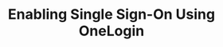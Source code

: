 ---
# -------------------------- #
#      Page & Formatting     #
# -------------------------- #

title: Enabling Single Sign-On Using OneLogin
permalink: /account-security/single-sign-on/enabling-onelogin
summary: "Connect your OneLogin account to Stitch and enable Single Sign-On (SSO)."

input: false
layout: tutorial
feedback: true

key: "single-sign-on-onelogin"
type: "security"
weight: 4


# -------------------------- #
#         IdP Details        #
# -------------------------- #

idp: true
name: "onelogin"
display-name: "OneLogin"


# -------------------------- #
#   RELATED SIDEBAR LINKS    #
# -------------------------- #

related:
  - title: "Single Sign-On documentation"
    link: "{{ link.security.single-sign-on | prepend: site.baseurl }}"

  - title: "Stitch team roles and permissions"
    link: "{{ link.account.team-roles-permissions | prepend: site.baseurl }}"


# -------------------------- #
#        Introduction        #
# -------------------------- #

intro: |
  {% capture sso-admin %}
  Refer to the [Team member roles and permissions documentation]({{ link.account.team-roles-permissions | prepend: site.baseurl }}) for more info about privileges in Stitch.
  {% endcapture %}

  {% capture sso-admin-note %}
  Setting up or modifying an existing {{ page.display-name }} connection requires Admin privileges in Stitch. {{ sso-admin }}
  {% endcapture %}

  {% include note.html first-line="**Stitch Admin privileges required**" content=sso-admin-note %}

  {{ page.summary }}

  In this guide, we'll cover:

  {% for step in page.steps %}
  - [{{ step.summary | flatify }}](#{{ step.anchor }})
  {% endfor %}


# -------------------------- #
#        Requirements        #
# -------------------------- #

requirements:
  - item: |
      **Admin privileges in Stitch.** {{ sso-admin }}

  - item: |
      **Privileges in {{ page.display-name }} that allow you to add and configure applications.** If you don't have this privilege, **contact a {{ page.display-name }} admin before continuing**.

      Refer to [{{ page.display-name }}'s documentation](https://onelogin.service-now.com/support/?id=kb_article&sys_id=12d1703fdb4c2050ca1c400e0b9619c1&kb_category=fdf52dfcdbd45340d5505eea4b96192b){:target="new"} for more info.


# -------------------------- #
#           Content          #
# -------------------------- #

steps:
  - title: "Create and configure a {{ page.display-name }} app"
    anchor: "create-configure-sso-app"
    summary: "Creating and configuring a {{ page.display-name }} app"
    content: |
      {% for substep in step.substeps %}
      - [Step 1.{{ forloop.index }}: {{ substep.title | flatify }}](#{{ substep.anchor }})
      {% endfor %}

    substeps:
      - title: "Retrieve your SSO info from Stitch"
        anchor: "retrieve-sso-info-from-stitch"
        content: |
          1. Sign into your Stitch account.
          {% include shared/sso/stitch-sso-menu-path.html type="initial-setup" %}

          Leave this page open - you'll need it to complete the setup.

      - title: "Create the app in {{ page.display-name }}"
        anchor: "create-app-in-onelogin"
        content: |
          1. Sign into your {{ page.display-name }} account.
          2. Click **Applications** in the top navigation.
          3. On the **Applications** page, click **Add App**.
          4. In the search box, enter `saml test`.
          5. In the results, click **SAML Test Connector (Advanced)**:

             ![Highlighted SAML Test Connector (Advanced) app in OneLogin application search results]({{ site.baseurl }}/images/account-security/sso/onelogin-app-selection.png)

          6. On the app configuration page, enter a **Display Name** for the app. This is the name that will also display on the app's tile for users in your {{ page.display-name }} instance.
          7. Click **Save**.

      - title: "Define the app's configuration settings"
        anchor: "define-app-configuration-settings"
        content: |
          1. After the app successfully saves, click **Configuration** on the left side of the page.
          2. In the **Application details** section, fill in the following fields:
             - **Audience**: Paste the value from the **Audience** field in Stitch.
             - **Recipient**: Paste the value from the **Recipient** field in Stitch.
             - **ACS (Consumer) URL**: Paste the value from the **ACS (Consumer) URL** field in Stitch.
             - **ACS (Consumer) URL Validator**: Paste the value from the **ACS (Consumer) URL Validator** field in Stitch.

             This is how the page should look when you're finished:

             ![Fully configured OneLOgin Application Details page]({{ site.baseurl }}/images/account-security/sso/onelogin-application-details.png)

      - title: "Define the app's parameters"
        anchor: "define-app-parameters"
        parameters:
          - saml-name: "given_name"
            value: "First Name"
          - saml-name: "family_name"
            value: "Last Name"
          - saml-name: "email"
            value: "Email"
        content: |
          Next, you'll add the following parameters to the app:

          <table>
            <tr>
              <td>
                <strong>#</strong>
              </td>
              <td>
                <strong>SAML Attribute Name</strong>
              </td>
              <td>
                <strong>Value</strong>
              </td>
            </tr>
            {% for parameter in substep.parameters %}
              <tr>
                <td>
                  {{ forloop.index }}
                </td>
                <td>
                  {{ parameter.saml-name }}
                </td>
                <td>
                  {{ parameter.value }}
                </td>
              </tr>
            {% endfor %}
          </table>

          1. Click **Parameters** on the left side of the page.
          2. Click the **plus button** to add a parameter.
          3. In the **New Field** window that displays:
             1. In the **Field name** field, enter the **SAML Attribute Name** of the parameter. For example: `given_name`
             2. In the **Flags** section, check the **Include in SAML assertion** box.
             3. Click **Save**.
          4. In the **Edit Field** window that displays, select the corresponding **Value** from the dropdown. For example: `First Name` is the value for the **SAML Attribute** `given_name`.
          5. Click **Save**.
          6. Repeat steps 2-5 for the remaining parameters.

          This is how the page should look when all the parameters have been added:

          ![Stitch parameters fully configured for the OneLogin app]({{ site.baseurl }}/images/account-security/sso/onelogin-parameters.png)

      - title: "Save the app configuration"
        anchor: "save-app-configuration"
        content: |
          After you've finished defining the app's [configuration settings](#define-app-configuration-settings) and [parameters](#define-app-parameters), click the **Save** button in the upper right section of the page.

      - title: "Download the app's SAML metadata file"
        anchor: "download-app-saml-metadata-file"
        content: |
          Next, you'll download your app's SAML metadata file. This is required to connect your {{ page.display-name }} app with Stitch and enable SSO.

          1. Click the **More Actions** menu in the upper right section of the page.
          2. Click **SAML Metadata**.
          3. Download the file somewhere convenient.

      - title: "Grant users access to the app"
        anchor: "grant-user-app-access"
        content: |
          The last step to configuring the app is to grant access to users in your {{ page.display-name }} instance. This ensures that they'll be able to access Stitch via SSO.

          Using the process your organization follows, grant Stitch {{ page.display-name }} app access to your colleagues.

  - title: "Connect to Stitch"
    anchor: "connect-to-stitch"
    summary: "Connecting your {{ page.display-name }} app to Stitch"
    content: |
      Navigate back to the page where your Stitch account is open.

      1. In Stitch, scroll down to the **Connect to Stitch** section of the {{ page.display-name }} setup page.
      2. Click **Upload SAML Metadata**.
      3. Locate and select the SAML metadata file you downloaded in [Step 1.6](#download-app-saml-metadata-file).

  - title: "Activate SSO"
    anchor: "activate-sso"
    summary: "Activating SSO for your Stitch account"
    content: |
      When finished, click the **Activate SSO** button.

next-steps: |
  After you've enabled SSO for your Stitch account, remember to grant Stitch access to users in your {{ page.display-name }} instance, if you haven't already.
---